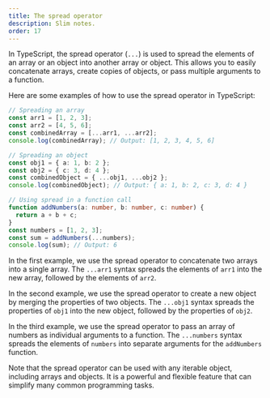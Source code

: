 ```yaml
---
title: The spread operator
description: Slim notes.
order: 17
---
```


In TypeScript, the spread operator (`...`) is used to spread the elements of an array or an object into another array or object. This allows you to easily concatenate arrays, create copies of objects, or pass multiple arguments to a function.

Here are some examples of how to use the spread operator in TypeScript:

```typescript
// Spreading an array
const arr1 = [1, 2, 3];
const arr2 = [4, 5, 6];
const combinedArray = [...arr1, ...arr2];
console.log(combinedArray); // Output: [1, 2, 3, 4, 5, 6]

// Spreading an object
const obj1 = { a: 1, b: 2 };
const obj2 = { c: 3, d: 4 };
const combinedObject = { ...obj1, ...obj2 };
console.log(combinedObject); // Output: { a: 1, b: 2, c: 3, d: 4 }

// Using spread in a function call
function addNumbers(a: number, b: number, c: number) {
  return a + b + c;
}
const numbers = [1, 2, 3];
const sum = addNumbers(...numbers);
console.log(sum); // Output: 6
```

In the first example, we use the spread operator to concatenate two arrays into a single array. The `...arr1` syntax spreads the elements of `arr1` into the new array, followed by the elements of `arr2`.

In the second example, we use the spread operator to create a new object by merging the properties of two objects. The `...obj1` syntax spreads the properties of `obj1` into the new object, followed by the properties of `obj2`.

In the third example, we use the spread operator to pass an array of numbers as individual arguments to a function. The `...numbers` syntax spreads the elements of `numbers` into separate arguments for the `addNumbers` function.

Note that the spread operator can be used with any iterable object, including arrays and objects. It is a powerful and flexible feature that can simplify many common programming tasks.


